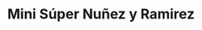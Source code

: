 ---
title: "Mini Súper Nuñez y Ramirez"
url: /barva/mini-super-nunez-y-ramirez/
shop: Lebensmittel
---